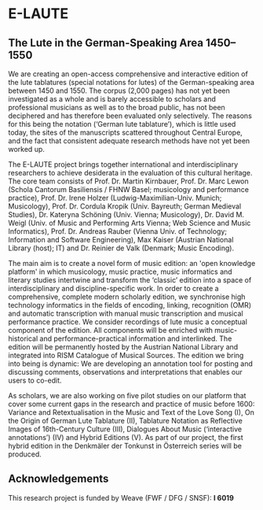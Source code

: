 # E-LAUTE

## The Lute in the German-Speaking Area 1450–1550

We are creating an open-access comprehensive and interactive edition of the lute tablatures (special notations for lutes) of the German-speaking area between 1450 and 1550. The corpus (2,000 pages) has not yet been investigated as a whole and is barely accessible to scholars and professional musicians as well as to the broad public, has not been deciphered and has therefore been evaluated only selectively. The reasons for this being the notation (‘German lute tablature’), which is little used today, the sites of the manuscripts scattered throughout Central Europe, and the fact that consistent adequate research methods have not yet been worked up.

The E-LAUTE project brings together international and interdisciplinary researchers to achieve desiderata in the evaluation of this cultural heritage. The core team consists of Prof. Dr. Martin Kirnbauer, Prof. Dr. Marc Lewon (Schola Cantorum Basiliensis / FHNW Basel; musicology and performance practice), Prof. Dr. Irene Holzer (Ludwig-Maximilian-Univ. Munich; Musicology), Prof. Dr. Cordula Kropik (Univ. Bayreuth; German Medieval Studies), Dr. Kateryna Schöning (Univ. Vienna; Musicology), Dr. David M. Weigl (Univ. of Music and Performing Arts Vienna; Web Science and Music Informatics), Prof. Dr. Andreas Rauber (Vienna Univ. of Technology; Information and Software Engineering), Max Kaiser (Austrian National Library (host); IT) and Dr. Reinier de Valk (Denmark; Music Encoding). 

The main aim is to create a novel form of music edition: an 'open knowledge platform' in which musicology, music practice, music informatics and literary studies intertwine and transform the ‘classic’ edition into a space of interdisciplinary and discipline-specific work. In order to create a comprehensive, complete modern scholarly edition, we synchronise high technology informatics in the fields of encoding, linking, recognition (OMR) and automatic transcription with manual music transcription and musical performance practice. We consider recordings of lute music a conceptual component of the edition. All components will be enriched with music-historical and performance-practical information and interlinked. The edition will be permanently hosted by the Austrian National Library and integrated into RISM Catalogue of Musical Sources. The edition we bring into being is dynamic: We are developing an annotation tool for posting and discussing comments, observations and interpretations that enables our users to co-edit.

As scholars, we are also working on five pilot studies on our platform that cover some current gaps in the research and practice of music before 1600: Variance and Retextualisation in the Music and Text of the Love Song (I), On the Origin of German Lute Tablature (II), Tablature Notation as Reflective Images of 16th-Century Culture (III), Dialogues About Music (‘interactive annotations’) (IV) and Hybrid Editions (V). As part of our project, the first hybrid edition in the Denkmäler der Tonkunst in Österreich series will be produced.


## Acknowledgements
This research project is funded by Weave (FWF / DFG / SNSF): **I 6019**
